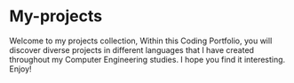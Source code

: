 # My-projects

Welcome to my projects collection,
Within this Coding Portfolio, you will discover diverse projects in different languages that I have created throughout my Computer Engineering studies.
I hope you find it interesting. Enjoy!
